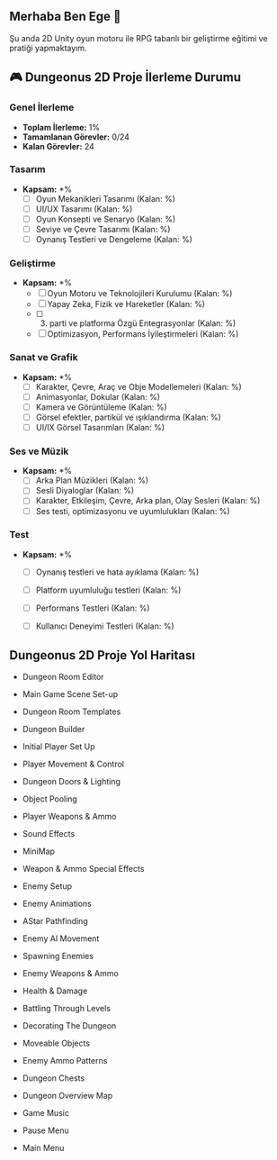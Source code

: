 ## Merhaba Ben Ege  👋

Şu anda 2D Unity oyun motoru ile RPG tabanlı bir geliştirme eğitimi ve pratiği yapmaktayım.




## 🎮 Dungeonus 2D Proje İlerleme Durumu 

### Genel İlerleme
- **Toplam İlerleme:** 1%
- **Tamamlanan Görevler:** 0/24
- **Kalan Görevler:** 24

### Tasarım
- **Kapsam:** *%
  - [ ] Oyun Mekanikleri Tasarımı (Kalan: %)
  - [ ] UI/UX Tasarımı (Kalan: %)
  - [ ] Oyun Konsepti ve Senaryo (Kalan: %)
  - [ ] Seviye ve Çevre Tasarımı (Kalan: %)
  - [ ] Oynanış Testleri ve Dengeleme (Kalan: %)
### Geliştirme
- **Kapsam:** *%
  - [ ] Oyun Motoru ve Teknolojileri Kurulumu (Kalan: %)
  - [ ] Yapay Zeka, Fizik ve Hareketler (Kalan: %)
  - [ ] 3. parti ve platforma Özgü Entegrasyonlar (Kalan: %)
  - [ ] Optimizasyon, Performans İyileştirmeleri (Kalan: %)
### Sanat ve Grafik
- **Kapsam:** *%
  - [ ] Karakter, Çevre, Araç ve Obje Modellemeleri (Kalan: %)
  - [ ] Animasyonlar, Dokular (Kalan: %)
  - [ ] Kamera ve Görüntüleme (Kalan: %)
  - [ ] Görsel efektler, partikül ve ışıklandırma (Kalan: %)
  - [ ] UI/IX Görsel Tasarımları (Kalan: %)
### Ses ve Müzik
- **Kapsam:** *%
  - [ ] Arka Plan Müzikleri (Kalan: %)
  - [ ] Sesli Diyaloglar (Kalan: %)
  - [ ] Karakter, Etkileşim, Çevre, Arka plan, Olay Sesleri (Kalan: %)
  - [ ] Ses testi, optimizasyonu ve uyumlulukları (Kalan: %)
### Test
- **Kapsam:** *%
  - [ ] Oynanış testleri ve hata ayıklama (Kalan: %)
  - [ ] Platform uyumluluğu testleri (Kalan: %)
  - [ ] Performans Testleri (Kalan: %)
  - [ ] Kullanıcı Deneyimi Testleri (Kalan: %)


## Dungeonus 2D Proje Yol Haritası

- Dungeon Room Editor

- Main Game Scene Set-up

- Dungeon Room Templates

- Dungeon Builder

- Initial Player Set Up

- Player Movement & Control

- Dungeon Doors & Lighting

- Object Pooling

- Player Weapons & Ammo

- Sound Effects

- MiniMap

- Weapon & Ammo Special Effects

- Enemy Setup

- Enemy Animations

- AStar Pathfinding

- Enemy AI Movement

- Spawning Enemies

- Enemy Weapons & Ammo

- Health & Damage

- Battling Through Levels

- Decorating The Dungeon

- Moveable Objects

- Enemy Ammo Patterns

- Dungeon Chests

- Dungeon Overview Map

- Game Music

- Pause Menu

- Main Menu
